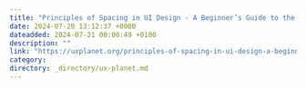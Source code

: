 ```yaml
---
title: "Principles of Spacing in UI Design - A Beginner’s Guide to the 4-Point Spacing System"
date: 2024-07-20 13:12:37 +0000
dateadded: 2024-07-21 00:00:49 +0100
description: ""
link: "https://uxplanet.org/principles-of-spacing-in-ui-design-a-beginners-guide-to-the-4-point-spacing-system-6e88233b527a?source=rss----819cc2aaeee0---4"
category:
directory: _directory/ux-planet.md
---
```


